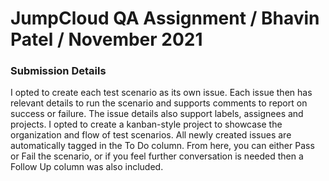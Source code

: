 # JumpCloud QA Assignment / Bhavin Patel / November 2021

### Submission Details
I opted to create each test scenario as its own issue. Each issue then has relevant details to run the scenario and supports comments to report on success or failure. The issue details also support labels, assignees and projects. I opted to create a kanban-style project to showcase the organization and flow of test scenarios. All newly created issues are automatically tagged in the To Do column. From here, you can either Pass or Fail the scenario, or if you feel further conversation is needed then a Follow Up column was also included. 


